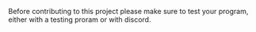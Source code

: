 Before contributing to this project please make sure to test your program, either with a testing proram or with discord.
